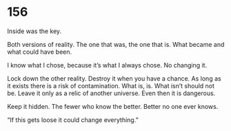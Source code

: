 # 156

Inside was the key.

Both versions of reality. The one that was, the one that is. What became and what could have been. 

I know what I chose, because it’s what I always chose. No changing it. 

Lock down the other reality. Destroy it when you have a chance. As long as it exists there is a risk of contamination. What is, is. What isn’t should not be. Leave it only as a relic of another universe. Even then it is dangerous. 

Keep it hidden. The fewer who know the better. Better no one ever knows. 

“If this gets loose it could change everything.”